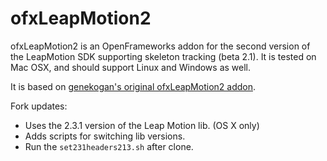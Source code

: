 # ofxLeapMotion2

ofxLeapMotion2 is an OpenFrameworks addon for the second version of the LeapMotion SDK supporting skeleton tracking (beta 2.1). It is tested on Mac OSX, and should support Linux and Windows as well.

It is based on [genekogan's original ofxLeapMotion2 addon](https://github.com/genekogan/ofxLeapMotion2).

Fork updates:

- Uses the 2.3.1 version of the Leap Motion lib. (OS X only)
- Adds scripts for switching lib versions.
- Run the `set231headers213.sh` after clone.
